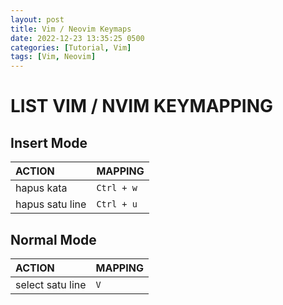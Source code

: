 ```yaml
---
layout: post
title: Vim / Neovim Keymaps
date: 2022-12-23 13:35:25 0500
categories: [Tutorial, Vim]
tags: [Vim, Neovim]
---
```

# LIST VIM / NVIM KEYMAPPING

## Insert Mode

| ACTION                    | MAPPING       |
|:-------------------       |:------------- | 
| hapus kata                |  `Ctrl + w`   |
| hapus satu line           |  `Ctrl + u`   |

## Normal Mode

| ACTION                    | MAPPING       |
|:-------------------       |:------------- | 
| select satu line          |  `V`          |
